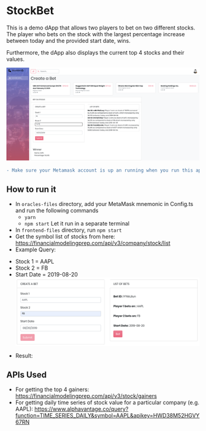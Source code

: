 # StockBet
This is a demo dApp that allows two players to bet on two different stocks. The player who bets on the stock with the largest percentage increase between today and the provided start date, wins.

Furthermore, the dApp also displays the current top 4 stocks and their values.

![](front-end.png)

```diff
- Make sure your Metamask account is up an running when you run this application. This is a demo App and does not cost any ZAP for running.
```

## How to run it
- In `oracles-files` directory, add your MetaMask mnemonic in Config.ts and run the following commands
  + `yarn`
  + `npm start`
Let it run in a separate terminal
- In `frontend-files` directory, run `npm start`
- Get the symbol list of stocks from here: https://financialmodelingprep.com/api/v3/company/stock/list
- Example Query:
 + Stock 1 = AAPL
 + Stock 2 = FB
 + Start Date = 2019-08-20
 ![](example.png)

 - Result:


## APIs Used
- For getting the top 4 gainers: https://financialmodelingprep.com/api/v3/stock/gainers
- For getting daily time series of stock value for a particular company (e.g. AAPL):
https://www.alphavantage.co/query?function=TIME_SERIES_DAILY&symbol=AAPL&apikey=HWD38M52HGVY67RN
